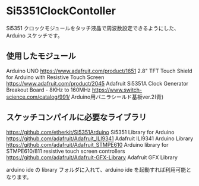 # Si5351ClockContoller

Si5351 クロックモジュールをタッチ液晶で周波数設定できるようにした、Arduino スケッチです。

## 使用したモジュール

Arduino UNO
https://www.adafruit.com/product/1651 2.8" TFT Touch Shield for Arduino with Resistive Touch Screen
https://www.adafruit.com/product/2045 Adafruit Si5351A Clock Generator Breakout Board - 8KHz to 160MHz
https://www.switch-science.com/catalog/991/ Arduino用バニラシールド基板ver.2(青)

## スケッチコンパイルに必要なライブラリ

https://github.com/etherkit/Si5351Arduino Si5351 Library for Arduino
https://github.com/adafruit/Adafruit_ILI9341 Adafruit ILI9341 Arduino Library
https://github.com/adafruit/Adafruit_STMPE610 Arduino library for STMPE610/811 resistive touch screen controllers 
https://github.com/adafruit/Adafruit-GFX-Library Adafruit GFX Library

arduino ide の library フォルダに入れて、arduino ide を起動すれば利用可能となります。

